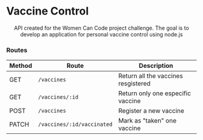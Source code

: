 # Vaccine Control
<p align="center">API created for the Women Can Code project challenge. The goal is to develop an application for personal vaccine control using node.js</p>


### Routes

| Method       | Route                      | Description                            |
| ------------ | -------------------------- | -------------------------------------- |
| GET          | `/vaccines`                | Return all the vaccines resgistered    |
| GET          | `/vaccines/:id`            | Return only one especific vaccine      |
| POST         | `/vaccines`                | Register a new vaccine                 |
| PATCH        | `/vaccines/:id/vaccinated` | Mark as "taken" one vaccine            |
